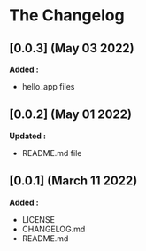 # The Changelog

## [0.0.3] (May 03 2022)

**Added :**

- hello_app files

## [0.0.2] (May 01 2022)

**Updated :**

- README.md file

## [0.0.1] (March 11 2022)

**Added :**

- LICENSE
- CHANGELOG.md
- README.md

